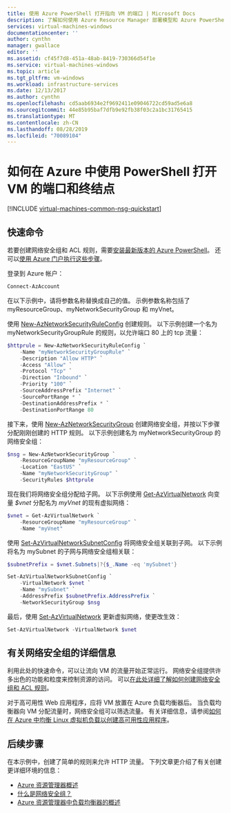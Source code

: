 ```yaml
---
title: 使用 Azure PowerShell 打开指向 VM 的端口 | Microsoft Docs
description: 了解如何使用 Azure Resource Manager 部署模型和 Azure PowerShell 为 Windows VM 打开端口/创建终结点
services: virtual-machines-windows
documentationcenter: ''
author: cynthn
manager: gwallace
editor: ''
ms.assetid: cf45f7d8-451a-48ab-8419-730366d54f1e
ms.service: virtual-machines-windows
ms.topic: article
ms.tgt_pltfrm: vm-windows
ms.workload: infrastructure-services
ms.date: 12/13/2017
ms.author: cynthn
ms.openlocfilehash: cd5aab6934e2f9692411e09046722cd59ad5e6a8
ms.sourcegitcommit: 44e85b95baf7dfb9e92fb38f03c2a1bc31765415
ms.translationtype: MT
ms.contentlocale: zh-CN
ms.lasthandoff: 08/28/2019
ms.locfileid: "70089104"
---
```

# <a name="how-to-open-ports-and-endpoints-to-a-vm-in-azure-using-powershell"></a>如何在 Azure 中使用 PowerShell 打开 VM 的端口和终结点
[!INCLUDE [virtual-machines-common-nsg-quickstart](../../../includes/virtual-machines-common-nsg-quickstart.md)]

## <a name="quick-commands"></a>快速命令
若要创建网络安全组和 ACL 规则，需要[安装最新版本的 Azure PowerShell](/powershell/azureps-cmdlets-docs)。 还可以[使用 Azure 门户执行这些步骤](nsg-quickstart-portal.md)。

登录到 Azure 帐户：

```powershell
Connect-AzAccount
```

在以下示例中，请将参数名称替换成自己的值。 示例参数名称包括了 myResourceGroup、myNetworkSecurityGroup 和 myVnet。

使用 [New-AzNetworkSecurityRuleConfig](https://docs.microsoft.com/powershell/module/az.network/new-aznetworksecurityruleconfig) 创建规则。 以下示例创建一个名为 myNetworkSecurityGroupRule 的规则，以允许端口 80 上的 tcp 流量：

```powershell
$httprule = New-AzNetworkSecurityRuleConfig `
    -Name "myNetworkSecurityGroupRule" `
    -Description "Allow HTTP" `
    -Access "Allow" `
    -Protocol "Tcp" `
    -Direction "Inbound" `
    -Priority "100" `
    -SourceAddressPrefix "Internet" `
    -SourcePortRange * `
    -DestinationAddressPrefix * `
    -DestinationPortRange 80
```

接下来，使用 [New-AzNetworkSecurityGroup](https://docs.microsoft.com/powershell/module/az.network/new-aznetworksecuritygroup) 创建网络安全组，并按以下步骤分配刚刚创建的 HTTP 规则。 以下示例创建名为 myNetworkSecurityGroup 的网络安全组：

```powershell
$nsg = New-AzNetworkSecurityGroup `
    -ResourceGroupName "myResourceGroup" `
    -Location "EastUS" `
    -Name "myNetworkSecurityGroup" `
    -SecurityRules $httprule
```

现在我们将网络安全组分配给子网。 以下示例使用 [Get-AzVirtualNetwork](https://docs.microsoft.com/powershell/module/az.network/get-azvirtualnetwork) 向变量 *$vnet* 分配名为 *myVnet* 的现有虚拟网络：

```powershell
$vnet = Get-AzVirtualNetwork `
    -ResourceGroupName "myResourceGroup" `
    -Name "myVnet"
```

使用 [Set-AzVirtualNetworkSubnetConfig](https://docs.microsoft.com/powershell/module/az.network/set-azvirtualnetworksubnetconfig) 将网络安全组关联到子网。 以下示例将名为 mySubnet 的子网与网络安全组相关联：

```powershell
$subnetPrefix = $vnet.Subnets|?{$_.Name -eq 'mySubnet'}

Set-AzVirtualNetworkSubnetConfig `
    -VirtualNetwork $vnet `
    -Name "mySubnet" `
    -AddressPrefix $subnetPrefix.AddressPrefix `
    -NetworkSecurityGroup $nsg
```

最后，使用 [Set-AzVirtualNetwork](https://docs.microsoft.com/powershell/module/az.network/set-azvirtualnetwork) 更新虚拟网络，使更改生效：

```powershell
Set-AzVirtualNetwork -VirtualNetwork $vnet
```


## <a name="more-information-on-network-security-groups"></a>有关网络安全组的详细信息
利用此处的快速命令，可以让流向 VM 的流量开始正常运行。 网络安全组提供许多出色的功能和粒度来控制资源的访问。 可以[在此处详细了解如何创建网络安全组和 ACL 规则](tutorial-virtual-network.md#secure-network-traffic)。

对于高可用性 Web 应用程序，应将 VM 放置在 Azure 负载均衡器后。 当负载均衡器向 VM 分配流量时，网络安全组可以筛选流量。 有关详细信息，请参阅[如何在 Azure 中均衡 Linux 虚拟机负载以创建高可用性应用程序](tutorial-load-balancer.md)。

## <a name="next-steps"></a>后续步骤
在本示例中，创建了简单的规则来允许 HTTP 流量。 下列文章更介绍了有关创建更详细环境的信息：

* [Azure 资源管理器概述](../../azure-resource-manager/resource-group-overview.md)
* [什么是网络安全组？](../../virtual-network/security-overview.md)
* [Azure 资源管理器中负载均衡器的概述](../../load-balancer/load-balancer-arm.md)

